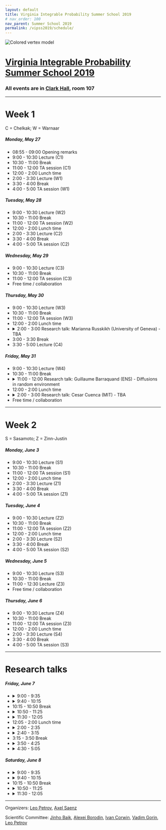 ```yaml
---
layout: default
title: Virginia Integrable Probability Summer School 2019
# nav_order: 100
nav_parent: Summer School 2019
permalink: /vipss2019/schedule/
---
```


<img class="mb-4" src="{{site.url}}/img/color-vertex.jpg" style="max-width:100%" alt="Colored vertex model">

<h1 class="mb-3"><a href="{{site.url}}/vipss2019/">Virginia Integrable Probability Summer School 2019</a></h1>

### All events are in [Clark Hall](https://goo.gl/maps/KgajNcWymQ8aP9SX8), room 107

---

# Week 1

C = Chelkak; W = Warnaar

##### Monday, May 27

- 08:55 - 09:00 Opening remarks
- 9:00 - 10:30 Lecture (C1)
- 10:30 - 11:00 Break
- 11:00 - 12:00 TA session (C1)
- 12:00 - 2:00 Lunch time
- 2:00 - 3:30 Lecture (W1)
- 3:30 - 4:00 Break
- 4:00 - 5:00 TA session (W1)

##### Tuesday, May 28

- 9:00 - 10:30 Lecture (W2)
- 10:30 - 11:00 Break
- 11:00 - 12:00 TA session (W2)
- 12:00 - 2:00 Lunch time
- 2:00 - 3:30 Lecture (C2)
- 3:30 - 4:00 Break
- 4:00 - 5:00 TA session (C2)

##### Wednesday, May 29

- 9:00 - 10:30 Lecture (C3)
- 10:30 - 11:00 Break
- 11:00 - 12:00 TA session (C3)
- Free time / collaboration

##### Thursday, May 30

<ul>
<li>9:00 - 10:30 Lecture (W3)</li>
<li>10:30 - 11:00 Break</li>
<li>11:00 - 12:00 TA session (W3)</li>
<li>12:00 - 2:00 Lunch time</li>
<li><details>
<summary>2:00 - 3:00 Research talk: Marianna Russkikh (University of Geneva) - TBA</summary>
<div style="padding:10px">
Abstract TBA
</div>
</details>
</li>
<li>3:00 - 3:30 Break</li>
<li>3:30 - 5:00 Lecture (C4)</li>
</ul>

##### Friday, May 31

<ul>
<li>9:00 - 10:30 Lecture (W4)</li>
<li>10:30 - 11:00 Break</li>
<li><details>
<summary>11:00 - 12:00 Research talk: Guillaume Barraquand (ENS) - Diffusions in random environment</summary>
<div style="padding:10px">
We will consider the effect of adding a space-time white noise drift to a
collection of independent Brownian motions. Using an integrable
discretization of the model, we will see that the extreme value behavior
for these diffusions is governed by the Kardar-Parisi-Zhang universality
class which arises in random growth models and random matrix theory. <br>This
talk is based on joint works with Ivan Corwin and Mark Rychnovsky.
</div>
</details></li>
<li>12:00 - 2:00 Lunch time</li>
<li>
<details><summary>2:00 - 3:00 Research talk: Cesar Cuenca (MIT) - TBA</summary> 
<div style="padding:10px">
Abstract TBA
</div>
</details>
</li>
<li>Free time / collaboration</li>
</ul>

---

# Week 2

S = Sasamoto; Z = Zinn-Justin

##### Monday, June 3

- 9:00 - 10:30 Lecture (S1)
- 10:30 - 11:00 Break
- 11:00 - 12:00 TA session (S1)
- 12:00 - 2:00 Lunch time
- 2:00 - 3:30 Lecture (Z1)
- 3:30 - 4:00 Break
- 4:00 - 5:00 TA session (Z1)

##### Tuesday, June 4

- 9:00 - 10:30 Lecture (Z2)
- 10:30 - 11:00 Break
- 11:00 - 12:00 TA session (Z2)
- 12:00 - 2:00 Lunch time
- 2:00 - 3:30 Lecture (S2)
- 3:30 - 4:00 Break
- 4:00 - 5:00 TA session (S2)

##### Wednesday, June 5

- 9:00 - 10:30 Lecture (S3)
- 10:30 - 11:00 Break
- 11:00 - 12:30 Lecture (Z3)
- Free time / collaboration

##### Thursday, June 6

- 9:00 - 10:30 Lecture (Z4)
- 10:30 - 11:00 Break
- 11:00 - 12:00 TA session (Z3)
- 12:00 - 2:00 Lunch time
- 2:00 - 3:30 Lecture (S4)
- 3:30 - 4:00 Break
- 4:00 - 5:00 TA session (S3)
<!-- - 6:30 - 9:00 Organized dinner (about $40/person) -->

---

<h1 class="mb-3">Research talks</h1>

##### Friday, June 7

<ul>
<li><details><summary>9:00 - 9:35</summary><div style="padding:10px">
Abstract TBA
</div></details></li>
<li><details><summary>9:40 - 10:15</summary><div style="padding:10px">
Abstract TBA
</div></details></li>
<li>10:15 - 10:50 Break</li>
<li><details><summary>10:50 - 11:25</summary><div style="padding:10px">
Abstract TBA
</div></details></li>
<li><details><summary>11:30 - 12:05</summary><div style="padding:10px">
Abstract TBA
</div></details></li>
<li>12:05 - 2:00 Lunch time</li>
<li><details><summary>2:00 - 2:35</summary><div style="padding:10px">
Abstract TBA
</div></details></li>
<li><details><summary>2:40 - 3:15</summary><div style="padding:10px">
Abstract TBA
</div></details></li>
<li>3:15 - 3:50 Break</li>
<li><details><summary>3:50 - 4:25</summary><div style="padding:10px">
Abstract TBA
</div></details></li>
<li><details><summary>4:30 - 5:05</summary><div style="padding:10px">
Abstract TBA
</div></details></li>
</ul>

##### Saturday, June 8

<ul>
<li><details><summary>9:00 - 9:35</summary><div style="padding:10px">
Abstract TBA
</div></details></li>
<li><details><summary>9:40 - 10:15</summary><div style="padding:10px">
Abstract TBA
</div></details></li>
<li>10:15 - 10:50 Break</li>
<li><details><summary>10:50 - 11:25</summary><div style="padding:10px">
Abstract TBA
</div></details></li>
<li><details><summary>11:30 - 12:05</summary><div style="padding:10px">
Abstract TBA
</div></details></li>
</ul>

---

Organizers: <a href="mailto:lenia.petrov@gmail.com"><i class="fa fa-envelope" aria-hidden="true"></i> Leo Petrov</a>,
<a href="mailto:ais6a@virginia.edu"><i class="fa fa-envelope" aria-hidden="true"></i> Axel Saenz</a>

Scientific Committee: <a href="http://www.math.lsa.umich.edu/~baik/Welcome.html">Jinho Baik</a>, <a href="http://math.mit.edu/directory/profile.php?pid=1222/">Alexei Borodin</a>, <a href="http://www.math.columbia.edu/~corwin/">Ivan Corwin</a>, <a href="https://www.mccme.ru/~vadicgor/">Vadim Gorin</a>, <a href="https://lpetrov.cc">Leo Petrov</a>


